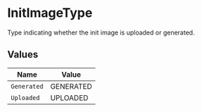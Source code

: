 # InitImageType

Type indicating whether the init image is uploaded or generated.


## Values

| Name        | Value       |
| ----------- | ----------- |
| `Generated` | GENERATED   |
| `Uploaded`  | UPLOADED    |